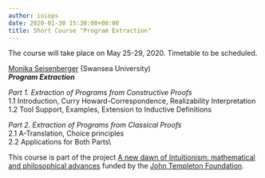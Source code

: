 ```yaml
---
author: ioiops
date: 2020-01-30 15:30:00+00:00
title: Short Course "Program Extraction"
---
```


The course will take place on May 25-29, 2020. Timetable to be scheduled.

[Monika Seisenberger](https://www.swansea.ac.uk/staff/science/computer-science/m.seisenberger/) (Swansea University)\
**_Program Extraction_**

_Part 1. Extraction of Programs from Constructive Proofs_\
1.1 Introduction, Curry Howard-Correspondence, Realizability Interpretation\
1.2 Tool Support, Examples, Extension to Inductive Definitions

_Part 2. Extraction of Programs from Classical Proofs_\
2.1 A-Translation, Choice principles\
2.2 Applications for Both Parts\

This course is part of the project [A new dawn of Intuitionism: mathematical and philosophical advances](http://www.di.univr.it/?ent=progetto&id=5248) funded by the [John Templeton Foundation](https://www.templeton.org/).
